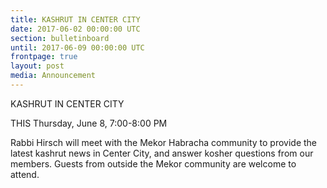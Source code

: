 ```yaml
---
title: KASHRUT IN CENTER CITY
date: 2017-06-02 00:00:00 UTC
section: bulletinboard
until: 2017-06-09 00:00:00 UTC
frontpage: true
layout: post
media: Announcement
---
```


KASHRUT IN CENTER CITY

THIS Thursday, June 8, 7:00-8:00 PM

Rabbi Hirsch will meet with the Mekor Habracha community to provide the latest kashrut news in Center City, and answer kosher questions from our members.  Guests from outside the Mekor community are welcome to attend.
